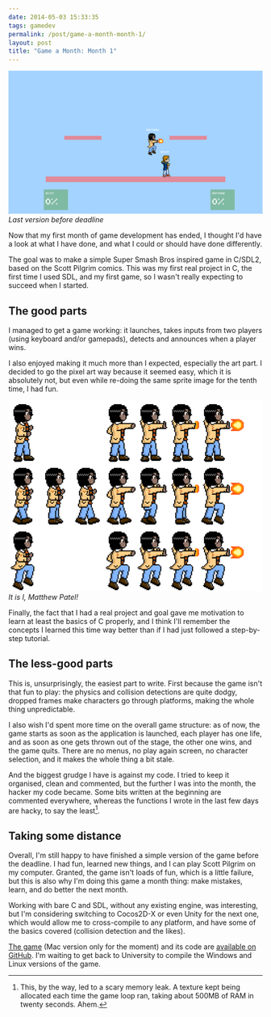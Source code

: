 ```yaml
---
date: 2014-05-03 15:33:35
tags: gamedev
permalink: /post/game-a-month-month-1/
layout: post
title: "Game a Month: Month 1"
---
```


![Scott Pilgrim.png][1]  
_Last version before deadline_

Now that my first month of game development has ended, I thought I'd have a look at what I have done, and what I could or should have done differently.

The goal was to make a simple Super Smash Bros inspired game in C/SDL2, based on the Scott Pilgrim comics. This was my first real project in C, the first time I used SDL, and my first game, so I wasn't really expecting to succeed when I started.

<!--more-->

## The good parts

I managed to get a game working: it launches, takes inputs from two players (using keyboard and/or gamepads), detects and announces when a player wins.

I also enjoyed making it much more than I expected, especially the art part. I decided to go the pixel art way because it seemed easy, which it is absolutely not, but even while re-doing the same sprite image for the tenth time, I had fun.

![Matthew Patel][2]  
_It is I, Matthew Patel!_

Finally, the fact that I had a real project and goal gave me motivation to learn at least the basics of C properly, and I think I'll remember the concepts I learned this time way better than if I had just followed a step-by-step tutorial.

## The less-good parts

This is, unsurprisingly, the easiest part to write. First because the game isn't that fun to play: the physics and collision detections are quite dodgy, dropped frames make characters go through platforms, making the whole thing unpredictable.

I also wish I'd spent more time on the overall game structure: as of now, the game starts as soon as the application is launched, each player has one life, and as soon as one gets thrown out of the stage, the other one wins, and the game quits. There are no menus, no play again screen, no character selection, and it makes the whole thing a bit stale.

And the biggest grudge I have is against my code. I tried to keep it organised, clean and commented, but the further I was into the month, the hacker my code became. Some bits written at the beginning are commented everywhere, whereas the functions I wrote in the last few days are hacky, to say the least[^1].

## Taking some distance

Overall, I'm still happy to have finished a simple version of the game before the deadline. I had fun, learned new things, and I can play Scott Pilgrim on my computer. Granted, the game isn't loads of fun, which is a little failure, but this is also why I'm doing this game a month thing: make mistakes, learn, and do better the next month.

Working with bare C and SDL, without any existing engine, was interesting, but I'm considering switching to Cocos2D-X or even Unity for the next one, which would allow me to cross-compile to any platform, and have some of the basics covered (collision detection and the likes).

[The game][3] (Mac version only for the moment) and its code are [available on GitHub][4]. I'm waiting to get back to University to compile the Windows and Linux versions of the game.

[1]: /static/media/2014/05/cesar-1398949031321-raw.png
[2]: /static/media/2014/05/cesar-1399125578609-raw.png
[3]: https://github.com/cesarparent/GaM1-Scott-Pilgrim/releases/tag/v1
[4]: https://github.com/cesarparent/GaM1-Scott-Pilgrim

[^1]: This, by the way, led to a scary memory leak. A texture kept being allocated each time the game loop ran, taking about 500MB of RAM in twenty seconds. Ahem.